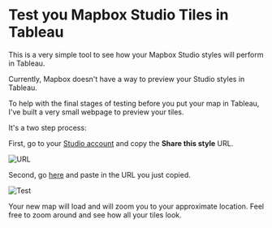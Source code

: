 # Test you Mapbox Studio Tiles in Tableau
This is a very simple tool to see how your Mapbox Studio styles will perform in Tableau.

Currently, Mapbox doesn't have a way to preview your Studio styles in Tableau.

To help with the final stages of testing before you put your map in Tableau, I've built a very small webpage to preview your tiles.

It's a two step process:

First, go to your [Studio account](https://www.mapbox.com/studio) and copy the **Share this style** URL.

![URL](https://cmtoomey.github.io/img/StyleURL.gif)

Second, go [here](http://cmtoomey.github.io/MapboxTableauTesting/) and paste in the URL you just copied.

![Test](https://cmtoomey.github.io/img/StyleTest.gif)

Your new map will load and will zoom you to your approximate location. Feel free to zoom around and see how all your tiles look.
